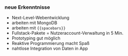 ###  neue Erkenntnisse

- Next-Level-Webentwicklung
- arbeiten mit MongoDB
- arbeiten mit `{{spacebars}}`
- Fullstack-Pakete = Nutzeraccount-Verwaltung in 5 Min.
- Prototyping gut möglich
- Reaktive Programmierung macht Spaß
- nahtlose Integration von Daten in App
